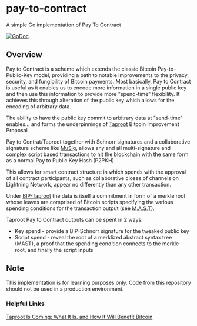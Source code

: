 # pay-to-contract
A simple Go implementation of Pay To Contract

[![GoDoc](https://camo.githubusercontent.com/8609cfcb531fa0f5598a3d4353596fae9336cce3/68747470733a2f2f676f646f632e6f72672f6769746875622e636f6d2f79616e6777656e6d61692f686f772d746f2d6164642d62616467652d696e2d6769746875622d726561646d653f7374617475732e737667)](https://godoc.org/github.com/calvinrzachman/pay-to-contract)

## Overview
Pay to Contract is a scheme which extends the classic Bitcoin Pay-to-Public-Key model, providing a path to notable improvements to the privacy, security, and fungibility of Bitcoin payments. Most basically, Pay to Contract is useful as it enables us to encode more information in a single public key and then use this information to provide more "spend-time" flexibility. It achieves this through alteration of the public key which allows for the encoding of arbitrary data.

The ability to have the public key commit to arbitrary data at "send-time" enables... and forms the underpinnings of [Taproot](https://lists.linuxfoundation.org/pipermail/bitcoin-dev/2019-May/016914.html) Bitcoin Improvement Proposal
 
Pay to Contrat/Taproot together with Schnorr signatures and a collaborative signature scheme like [MuSig](https://eprint.iacr.org/2018/068.pdf), allows any and all multi-signature and complex script based transactions to hit the blockchain with the same form as a normal Pay to Public Key Hash (P2PKH).

This allows for smart contract structure in which spends with the approval of all contract participants, such as collaborative closes of channels on Lightning Network, appear no differently than any other transaction.

Under [BIP-Taproot](https://github.com/sipa/bips/blob/bip-schnorr/bip-taproot.mediawiki) the data is itself a commitment in form of a merkle root whose leaves are comprised of Bitcoin scripts specifying the various spending conditions for the transaction output (see [M.A.S.T](https://bitcointechtalk.com/what-is-a-bitcoin-merklized-abstract-syntax-tree-mast-33fdf2da5e2f)).

Taproot Pay to Contract outputs can be spent in 2 ways: 
- Key spend - provide a BIP-Schnorr signature for the tweaked public key
- Script spend - reveal the root of a merklized abstract syntax tree (MAST), a proof that the spending condition connects to the merkle root, and finally the script inputs 

## Note

This implementation is for learning purposes only. Code from this repository should not be used in a production environment.

### Helpful Links
[Taproot Is Coming: What It Is, and How It Will Benefit Bitcoin](https://bitcoinmagazine.com/articles/taproot-coming-what-it-and-how-it-will-benefit-bitcoin)
